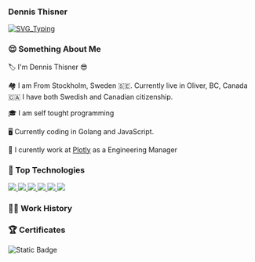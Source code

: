 ### Dennis Thisner

[![SVG_Typing](https://readme-typing-svg.herokuapp.com/?lines=Hello%2C+I+am+Dennis+as+dthisner;Golang+and+Cypress+Developer;Love+helping+people+succeed;Working+at+Plotly)](https://github.com/dthisner)

<h3 align="left">😌 Something About Me</h3>
 
🏷️ I'm Dennis Thisner 😎

🏘️ I am From Stockholm, Sweden 🇸🇪. Currently live in Oliver, BC, Canada 🇨🇦 I have both Swedish and Canadian citizenship. 

🎓 I am self tought programming 

🖥️ Currently coding in Golang and JavaScript.

🔭 I curently work at [Plotly](plotly.com) as a Engineering Manager

<h3 align="left">🔨 Top Technologies</h3>
<p align="left">
    <a href="https://www.go.dev" target="_blank">
        <img
            src="https://img.shields.io/badge/Golang-black?&style=for-the-badge&logo=go"
        />
    </a>
      <a href="https://kubernetes.io/" target="_blank">
        <img
            src="https://img.shields.io/badge/kubernetes-black?&style=for-the-badge&logo=kubernetes"
        />
    </a>
    <a href="https://www.javascript.com/" target="_blank">
        <img
            src="https://img.shields.io/badge/JavaScript-black?&style=for-the-badge&logo=javascript"
        />
    </a>
    <a href="https://www.cypress.io/" target="_blank">
        <img
            src="https://img.shields.io/badge/Cypress-black?&style=for-the-badge&logo=cypress"
        />
    </a>
     <a href="https://github.com/" target="_blank">
        <img
            src="https://img.shields.io/badge/GitHub-black?&style=for-the-badge&logo=github"
        />
    </a>
      <a href="-" target="_blank">
        <img
            src="https://img.shields.io/badge/jira-black?&style=for-the-badge&logo=jira-software"
        />
    </a>
</p>

<h3 align="left"> 👷‍♂️ Work History </h3>


<h3 align="left"> 🏆 Certificates </h3>

![Static Badge](https://img.shields.io/badge/:badgeContent)


